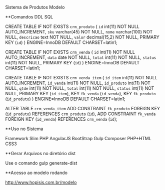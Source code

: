 Sistema de Produtos Modelo

**Comandos DDL SQL

CREATE TABLE IF NOT EXISTS `crm_produto` (
  `id` int(11) NOT NULL AUTO_INCREMENT,
  `sku` varchar(45) NOT NULL,
  `nome` varchar(100) NOT NULL,
  `descricao` text NOT NULL,
  `valor` decimal(15,2) NOT NULL,
  PRIMARY KEY (`id`)
) ENGINE=InnoDB DEFAULT CHARSET=latin1;

CREATE TABLE IF NOT EXISTS `crm_venda` (
  `id` int(11) NOT NULL AUTO_INCREMENT,
  `data` date NOT NULL,
  `total` int(11) NOT NULL,
  `status` int(11) NOT NULL,
  PRIMARY KEY (`id`)
) ENGINE=InnoDB DEFAULT CHARSET=latin1;

CREATE TABLE IF NOT EXISTS `crm_venda_item` (
  `id_item` int(11) NOT NULL AUTO_INCREMENT,
  `id_venda` int(11) NOT NULL,
  `id_produto` int(11) NOT NULL,
  `qtde` int(11) NOT NULL,
  `total` int(11) NOT NULL,
  `status` int(11) NOT NULL,
  PRIMARY KEY (`id_item`),
  KEY `fk_venda` (`id_venda`),
  KEY `fk_produto` (`id_produto`)
) ENGINE=InnoDB DEFAULT CHARSET=latin1;

ALTER TABLE `crm_venda_item`
  ADD CONSTRAINT `fk_produto` FOREIGN KEY (`id_produto`) REFERENCES `crm_produto` (`id`),
  ADD CONSTRAINT `fk_venda` FOREIGN KEY (`id_venda`) REFERENCES `crm_venda` (`id`);

**Uso no Sistema

Framework Slim PHP
AngularJS
BootStrap
Gulp
Composer
PHP+HTML
CSS3

**Gerar Arquivos no diretório dist

Use o comando gulp generate-dist

**Acesso ao modelo rodando

http://www.hopisis.com.br/modelo
